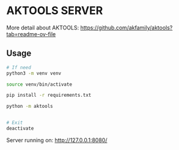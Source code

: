 # AKTOOLS SERVER

More detail about AKTOOLS: https://github.com/akfamily/aktools?tab=readme-ov-file

## Usage

```bash
# If need
python3 -m venv venv

source venv/bin/activate

pip install -r requirements.txt

python -m aktools


# Exit
deactivate

```

Server running on: http://127.0.0.1:8080/
